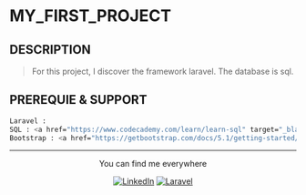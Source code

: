 # MY_FIRST_PROJECT

## DESCRIPTION

> For this project, I discover the framework laravel. The database is sql.
## PREREQUIE & SUPPORT

```bash
Laravel : 
SQL : <a href="https://www.codecademy.com/learn/learn-sql" target="_blank"><img src="" alt="SQL"></a>
Bootstrap : <a href="https://getbootstrap.com/docs/5.1/getting-started/introduction/" target="_blank"><img src="" alt="Bootstrap"></a>
```

<div align="center">

---

You can find me everywhere

<a href="https://www.linkedin.com/in/mawul%C3%A9-toudoguin-54a0831a3/" target="_blank"><img src="https://img.shields.io/badge/LinkedIn-%230077B5.svg?&style=flat-square&logo=linkedin&logoColor=white" alt="LinkedIn"></a>
<a href="https://laravel.com/docs/5.5" target="_blank"><img src="https://img.shields.io/badge/laravel.svg-Laravel?style=flat-square&logo=laravel&logoColor=red" alt="Laravel"></a>
</div>
